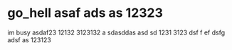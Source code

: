 # go_hell asaf  ads as  12323
im busy asdaf23 12132 3123132
a sdasddas asd sd 1231 3123
dsf f ef dsfg  adsf as 123123
